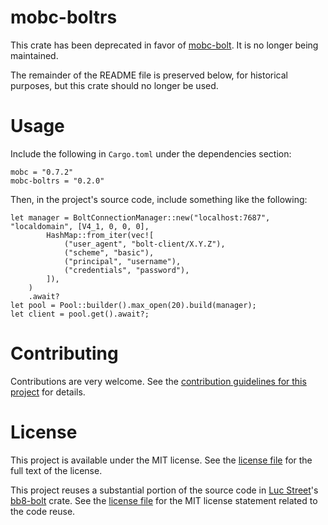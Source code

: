 # mobc-boltrs

This crate has been deprecated in favor of [mobc-bolt](https://crates.io/crates/mobc-bolt). It is no longer being maintained.

The remainder of the README file is preserved below, for historical purposes, but this crate should no longer be used.

# Usage

Include the following in `Cargo.toml` under the dependencies section:

```
mobc = "0.7.2"
mobc-boltrs = "0.2.0"
```

Then, in the project's source code, include something like the following:

```
let manager = BoltConnectionManager::new("localhost:7687", "localdomain", [V4_1, 0, 0, 0],
        HashMap::from_iter(vec![
            ("user_agent", "bolt-client/X.Y.Z"),
            ("scheme", "basic"),
            ("principal", "username"),
            ("credentials", "password"),
        ]),
    )
    .await?
let pool = Pool::builder().max_open(20).build(manager);
let client = pool.get().await?;
```

# Contributing

Contributions are very welcome. See the [contribution guidelines for this project](./CONTRIBUTING.md) for details.

# License

This project is available under the MIT license. See the [license file](./LICENSE.md) for the full text of the license.

This project reuses a substantial portion of the source code in [Luc Street](https://github.com/lucis-fluxum)'s [bb8-bolt](https://github.com/lucis-fluxum/bolt-rs/tree/master/bb8-bolt) crate. See the [license file](./LICENSE.md) for the MIT license statement related to the code reuse.
